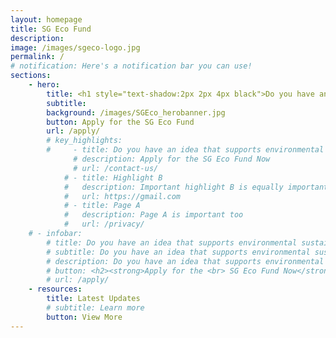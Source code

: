 ```yaml
---
layout: homepage
title: SG Eco Fund
description: 
image: /images/sgeco-logo.jpg
permalink: /
# notification: Here's a notification bar you can use!
sections:
    - hero:
        title: <h1 style="text-shadow:2px 2px 4px black">Do you have an idea that supports environmental sustainability and involves the community?</h1>
        subtitle: 
        background: /images/SGEco_herobanner.jpg
        button: Apply for the SG Eco Fund
        url: /apply/
        # key_highlights:
        #     - title: Do you have an idea that supports environmental sustainability and involves the community? <br><br> Apply for the SG Eco Fund Now
              # description: Apply for the SG Eco Fund Now
              # url: /contact-us/
            # - title: Highlight B
            #   description: Important highlight B is equally important
            #   url: https://gmail.com
            # - title: Page A
            #   description: Page A is important too
            #   url: /privacy/
    # - infobar:
        # title: Do you have an idea that supports environmental sustainability and involves the community?
        # subtitle: Do you have an idea that supports environmental sustainability and involves the community?
        # description: Do you have an idea that supports environmental sustainability <br> and involves the community?
        # button: <h2><strong>Apply for the <br> SG Eco Fund Now</strong></h2><br>
        # url: /apply/
    - resources:
        title: Latest Updates
        # subtitle: Learn more
        button: View More
---
```

